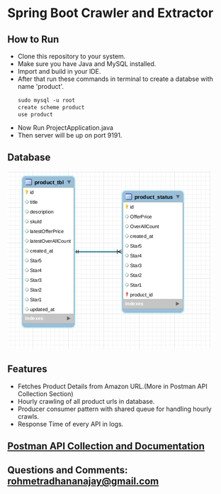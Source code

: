 # Spring Boot Crawler and Extractor

## How to Run
- Clone this repository to your system.
- Make sure you have Java and MySQL installed.
- Import  and build in your IDE.
- After that run these commands in terminal to create a databse with name 'product'.
    ```
    sudo mysql -u root
    create scheme product
    use product
    ```
- Now Run ProjectApplication.java 
- Then server will be up on port 9191.
## Database
![GitHub Logo](https://github.com/Real-dev-byte/Crawler-Extractor/blob/8da5efdb0f96e92a0b887dd9d5a2d263b656b009/DatabaseScheme.png
)
## Features
- Fetches Product Details from Amazon URL.(More in Postman API Collection Section)
- Hourly crawling of all product urls in database.
- Producer consumer pattern with shared queue for handling hourly crawls.
- Response Time of every API in logs.
## [Postman API Collection and Documentation]

   [Postman API Collection and Documentation]: <https://documenter.getpostman.com/view/14468833/TzRRE96p>
## Questions and Comments: rohmetradhananajay@gmail.com   
